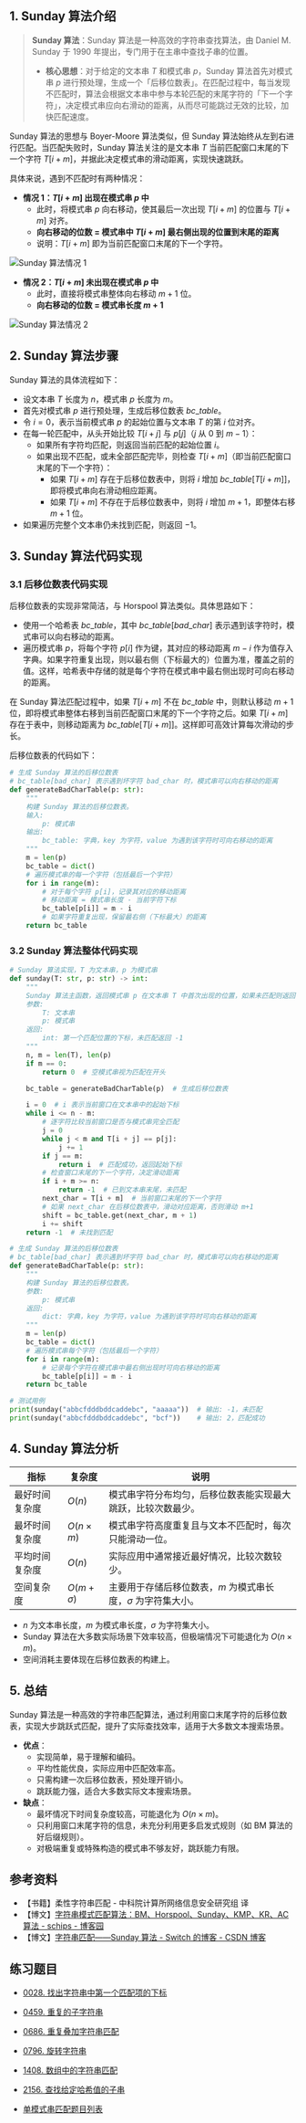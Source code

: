 ## 1. Sunday 算法介绍

> **Sunday 算法**：Sunday 算法是一种高效的字符串查找算法，由 Daniel M. Sunday 于 1990 年提出，专门用于在主串中查找子串的位置。
>
> - **核心思想**：对于给定的文本串 $T$ 和模式串 $p$，Sunday 算法首先对模式串 $p$ 进行预处理，生成一个「后移位数表」。在匹配过程中，每当发现不匹配时，算法会根据文本串中参与本轮匹配的末尾字符的「下一个字符」，决定模式串应向右滑动的距离，从而尽可能跳过无效的比较，加快匹配速度。

Sunday 算法的思想与 Boyer-Moore 算法类似，但 Sunday 算法始终从左到右进行匹配。当匹配失败时，Sunday 算法关注的是文本串 $T$ 当前匹配窗口末尾的下一个字符 $T[i + m]$，并据此决定模式串的滑动距离，实现快速跳跃。

具体来说，遇到不匹配时有两种情况：

- **情况 1：$T[i + m]$ 出现在模式串 $p$ 中**
   - 此时，将模式串 $p$ 向右移动，使其最后一次出现 $T[i + m]$ 的位置与 $T[i + m]$ 对齐。
   - **向右移动的位数 = 模式串中 $T[i + m]$ 最右侧出现的位置到末尾的距离**
   - 说明：$T[i + m]$ 即为当前匹配窗口末尾的下一个字符。

![Sunday 算法情况 1](https://qcdn.itcharge.cn/images/20240511165526.png)

- **情况 2：$T[i + m]$ 未出现在模式串 $p$ 中**
   - 此时，直接将模式串整体向右移动 $m + 1$ 位。
   - **向右移动的位数 = 模式串长度 $m + 1$**

![Sunday 算法情况 2](https://qcdn.itcharge.cn/images/20240511165540.png)

## 2. Sunday 算法步骤

Sunday 算法的具体流程如下：

- 设文本串 $T$ 长度为 $n$，模式串 $p$ 长度为 $m$。
- 首先对模式串 $p$ 进行预处理，生成后移位数表 $bc\_table$。
- 令 $i = 0$，表示当前模式串 $p$ 的起始位置与文本串 $T$ 的第 $i$ 位对齐。
- 在每一轮匹配中，从头开始比较 $T[i + j]$ 与 $p[j]$（$j$ 从 $0$ 到 $m-1$）：
   - 如果所有字符均匹配，则返回当前匹配的起始位置 $i$。
   - 如果出现不匹配，或未全部匹配完毕，则检查 $T[i + m]$（即当前匹配窗口末尾的下一个字符）：
      - 如果 $T[i + m]$ 存在于后移位数表中，则将 $i$ 增加 $bc\_table[T[i + m]]$，即将模式串向右滑动相应距离。
      - 如果 $T[i + m]$ 不存在于后移位数表中，则将 $i$ 增加 $m + 1$，即整体右移 $m + 1$ 位。
- 如果遍历完整个文本串仍未找到匹配，则返回 $-1$。

## 3. Sunday 算法代码实现

### 3.1 后移位数表代码实现

后移位数表的实现非常简洁，与 Horspool 算法类似。具体思路如下：

- 使用一个哈希表 $bc\_table$，其中 $bc\_table[bad\_char]$ 表示遇到该字符时，模式串可以向右移动的距离。
- 遍历模式串 $p$，将每个字符 $p[i]$ 作为键，其对应的移动距离 $m - i$ 作为值存入字典。如果字符重复出现，则以最右侧（下标最大的）位置为准，覆盖之前的值。这样，哈希表中存储的就是每个字符在模式串中最右侧出现时可向右移动的距离。

在 Sunday 算法匹配过程中，如果 $T[i + m]$ 不在 $bc\_table$ 中，则默认移动 $m + 1$ 位，即将模式串整体右移到当前匹配窗口末尾的下一个字符之后。如果 $T[i + m]$ 存在于表中，则移动距离为 $bc\_table[T[i + m]]$。这样即可高效计算每次滑动的步长。

后移位数表的代码如下：

```python
# 生成 Sunday 算法的后移位数表
# bc_table[bad_char] 表示遇到坏字符 bad_char 时，模式串可以向右移动的距离
def generateBadCharTable(p: str):
    """
    构建 Sunday 算法的后移位数表。
    输入:
        p: 模式串
    输出:
        bc_table: 字典，key 为字符，value 为遇到该字符时可向右移动的距离
    """
    m = len(p)
    bc_table = dict()
    # 遍历模式串的每一个字符（包括最后一个字符）
    for i in range(m):
        # 对于每个字符 p[i]，记录其对应的移动距离
        # 移动距离 = 模式串长度 - 当前字符下标
        bc_table[p[i]] = m - i
        # 如果字符重复出现，保留最右侧（下标最大）的距离
    return bc_table
```

### 3.2 Sunday 算法整体代码实现

```python
# Sunday 算法实现，T 为文本串，p 为模式串
def sunday(T: str, p: str) -> int:
    """
    Sunday 算法主函数，返回模式串 p 在文本串 T 中首次出现的位置，如果未匹配则返回 -1。
    参数:
        T: 文本串
        p: 模式串
    返回:
        int: 第一个匹配位置的下标，未匹配返回 -1
    """
    n, m = len(T), len(p)
    if m == 0:
        return 0  # 空模式串视为匹配在开头

    bc_table = generateBadCharTable(p)  # 生成后移位数表

    i = 0  # i 表示当前窗口在文本串中的起始下标
    while i <= n - m:
        # 逐字符比较当前窗口是否与模式串完全匹配
        j = 0
        while j < m and T[i + j] == p[j]:
            j += 1
        if j == m:
            return i  # 匹配成功，返回起始下标
        # 检查窗口末尾的下一个字符，决定滑动距离
        if i + m >= n:
            return -1  # 已到文本串末尾，未匹配
        next_char = T[i + m]  # 当前窗口末尾的下一个字符
        # 如果 next_char 在后移位数表中，滑动对应距离，否则滑动 m+1
        shift = bc_table.get(next_char, m + 1)
        i += shift
    return -1  # 未找到匹配

# 生成 Sunday 算法的后移位数表
# bc_table[bad_char] 表示遇到坏字符 bad_char 时，模式串可以向右移动的距离
def generateBadCharTable(p: str):
    """
    构建 Sunday 算法的后移位数表。
    参数:
        p: 模式串
    返回:
        dict: 字典，key 为字符，value 为遇到该字符时可向右移动的距离
    """
    m = len(p)
    bc_table = dict()
    # 遍历模式串每个字符（包括最后一个字符）
    for i in range(m):
        # 记录每个字符在模式串中最右侧出现时可向右移动的距离
        bc_table[p[i]] = m - i
    return bc_table

# 测试用例
print(sunday("abbcfdddbddcaddebc", "aaaaa"))  # 输出: -1，未匹配
print(sunday("abbcfdddbddcaddebc", "bcf"))    # 输出: 2，匹配成功
```

## 4. Sunday 算法分析

| 指标         | 复杂度           | 说明                                                         |
| ------------ | ---------------- | ------------------------------------------------------------ |
| 最好时间复杂度   | $O(n)$           | 模式串字符分布均匀，后移位数表能实现最大跳跃，比较次数最少。         |
| 最坏时间复杂度   | $O(n \times m)$  | 模式串字符高度重复且与文本不匹配时，每次只能滑动一位。             |
| 平均时间复杂度   | $O(n)$           | 实际应用中通常接近最好情况，比较次数较少。                       |
| 空间复杂度     | $O(m + \sigma)$   | 主要用于存储后移位数表，$m$ 为模式串长度，$\sigma$ 为字符集大小。    |

- $n$ 为文本串长度，$m$ 为模式串长度，$\sigma$ 为字符集大小。
- Sunday 算法在大多数实际场景下效率较高，但极端情况下可能退化为 $O(n \times m)$。
- 空间消耗主要体现在后移位数表的构建上。

## 5. 总结

Sunday 算法是一种高效的字符串匹配算法，通过利用窗口末尾字符的后移位数表，实现大步跳跃式匹配，提升了实际查找效率，适用于大多数文本搜索场景。

- **优点**：
   - 实现简单，易于理解和编码。
   - 平均性能优良，实际应用中匹配效率高。
   - 只需构建一次后移位数表，预处理开销小。
   - 跳跃能力强，适合大多数实际文本搜索场景。
- **缺点**：
   - 最坏情况下时间复杂度较高，可能退化为 $O(n \times m)$。
   - 只利用窗口末尾字符的信息，未充分利用更多启发式规则（如 BM 算法的好后缀规则）。
   - 对极端重复或特殊构造的模式串不够友好，跳跃能力有限。


## 参考资料

- 【书籍】柔性字符串匹配 - 中科院计算所网络信息安全研究组 译
- 【博文】[字符串模式匹配算法：BM、Horspool、Sunday、KMP、KR、AC算法 - schips - 博客园](https://www.cnblogs.com/schips/p/11098041.html)
- 【博文】[字符串匹配——Sunday 算法 - Switch 的博客 - CSDN 博客](https://blog.csdn.net/q547550831/article/details/51860017)

## 练习题目

- [0028. 找出字符串中第一个匹配项的下标](https://github.com/ITCharge/AlgoNote/tree/main/docs/solutions/0001-0099/find-the-index-of-the-first-occurrence-in-a-string.md)
- [0459. 重复的子字符串](https://github.com/ITCharge/AlgoNote/tree/main/docs/solutions/0400-0499/repeated-substring-pattern.md)
- [0686. 重复叠加字符串匹配](https://github.com/ITCharge/AlgoNote/tree/main/docs/solutions/0600-0699/repeated-string-match.md)
- [0796. 旋转字符串](https://github.com/ITCharge/AlgoNote/tree/main/docs/solutions/0700-0799/rotate-string.md)
- [1408. 数组中的字符串匹配](https://github.com/ITCharge/AlgoNote/tree/main/docs/solutions/1400-1499/string-matching-in-an-array.md)
- [2156. 查找给定哈希值的子串](https://github.com/ITCharge/AlgoNote/tree/main/docs/solutions/2100-2199/find-substring-with-given-hash-value.md)

- [单模式串匹配题目列表](https://github.com/ITCharge/AlgoNote/tree/main/docs/00_preface/00_06_categories_list.md#%E5%8D%95%E6%A8%A1%E5%BC%8F%E4%B8%B2%E5%8C%B9%E9%85%8D%E9%A2%98%E7%9B%AE)